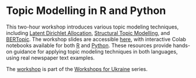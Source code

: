 # Topic Modelling in R and Python

This two-hour workshop introduces various topic modeling techniques, including [Latent Dirichlet Allocation](https://de.wikipedia.org/wiki/Latent_Dirichlet_Allocation), [Structural Topic Modelling](https://cran.r-project.org/web/packages/stm/vignettes/stmVignette.pdf), and [BERTopic](https://maartengr.github.io/BERTopic/index.html). The workshop slides are accessible [here](https://czymaraclass.github.io/TopicModelling/topic_models_Ukraine_23.html#/title-slide), with interactive Colab notebooks available for both [R](https://colab.research.google.com/github/czymaraclass/TopicModelling/blob/main/topic_models_R.ipynb) and [Python](https://colab.research.google.com/github/czymaraclass/TopicModelling/blob/main/topic_models_BERTopic.ipynb). These resources provide hands-on guidance for applying topic modeling techniques in both languages, using real newspaper text examples.



The [workshop](https://sites.google.com/view/dariia-mykhailyshyna/main/r-workshops-for-ukraine#h.k2gh03lf4lre) is part of the [Workshops for Ukraine](https://sites.google.com/view/dariia-mykhailyshyna/main/r-workshops-for-ukraine) series.
